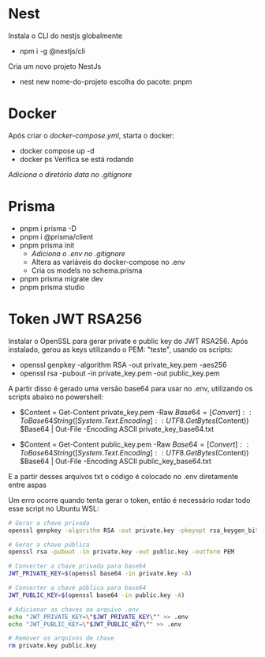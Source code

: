 # Nest

Instala o CLI do nestjs globalmente

- npm i -g @nestjs/cli

Cria um novo projeto NestJs

- nest new nome-do-projeto
  escolha do pacote: pnpm

# Docker

Após criar o _docker-compose.yml_, starta o docker:

- docker compose up -d
- docker ps
  Verifica se está rodando

_Adiciona o diretório data no .gitignore_

# Prisma

- pnpm i prisma -D
- pnpm i @prisma/client
- pnpm prisma init
  - _Adiciona o .env no .gitignore_
  - Altera as variáveis do docker-compose no .env
  - Cria os models no schema.prisma
- pnpm prisma migrate dev
- pnpm prisma studio

# Token JWT RSA256

Instalar o OpenSSL para gerar private e public key do JWT RSA256.
Após instalado, gerou as keys utilizando o PEM: "teste", usando os scripts:

- openssl genpkey -algorithm RSA -out private_key.pem -aes256
- openssl rsa -pubout -in private_key.pem -out public_key.pem

A partir disso é gerado uma versão base64 para usar no .env, utilizando os scripts abaixo no powershell:

- $Content = Get-Content private_key.pem -Raw
$Base64 = [Convert]::ToBase64String([System.Text.Encoding]::UTF8.GetBytes($Content))
$Base64 | Out-File -Encoding ASCII private_key_base64.txt

- $Content = Get-Content public_key.pem -Raw
$Base64 = [Convert]::ToBase64String([System.Text.Encoding]::UTF8.GetBytes($Content))
$Base64 | Out-File -Encoding ASCII public_key_base64.txt

E a partir desses arquivos txt o código é colocado no .env diretamente entre aspas

Um erro ocorre quando tenta gerar o token, então é necessário rodar todo esse script no Ubuntu WSL:

```bash
# Gerar a chave privada
openssl genpkey -algorithm RSA -out private.key -pkeyopt rsa_keygen_bits:2048

# Gerar a chave pública
openssl rsa -pubout -in private.key -out public.key -outform PEM

# Converter a chave privada para base64
JWT_PRIVATE_KEY=$(openssl base64 -in private.key -A)

# Converter a chave pública para base64
JWT_PUBLIC_KEY=$(openssl base64 -in public.key -A)

# Adicionar as chaves ao arquivo .env
echo "JWT_PRIVATE_KEY=\"$JWT_PRIVATE_KEY\"" >> .env
echo "JWT_PUBLIC_KEY=\"$JWT_PUBLIC_KEY\"" >> .env

# Remover os arquivos de chave
rm private.key public.key
```
